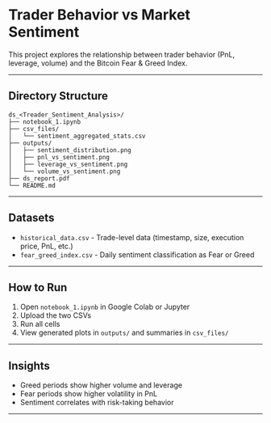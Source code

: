 # Trader Behavior vs Market Sentiment 

This project explores the relationship between trader behavior (PnL, leverage, volume) and the Bitcoin Fear & Greed Index.

---

## Directory Structure

```
ds_<Treader_Sentiment_Analysis>/
├── notebook_1.ipynb
├── csv_files/
│   └── sentiment_aggregated_stats.csv
├── outputs/
│   ├── sentiment_distribution.png
│   ├── pnl_vs_sentiment.png
│   ├── leverage_vs_sentiment.png
│   └── volume_vs_sentiment.png
├── ds_report.pdf
└── README.md
```

---

## Datasets

- `historical_data.csv` - Trade-level data (timestamp, size, execution price, PnL, etc.)
- `fear_greed_index.csv` - Daily sentiment classification as Fear or Greed

---

## How to Run

1. Open `notebook_1.ipynb` in Google Colab or Jupyter
2. Upload the two CSVs
3. Run all cells
4. View generated plots in `outputs/` and summaries in `csv_files/`

---

## Insights

- Greed periods show higher volume and leverage
- Fear periods show higher volatility in PnL
- Sentiment correlates with risk-taking behavior

---

